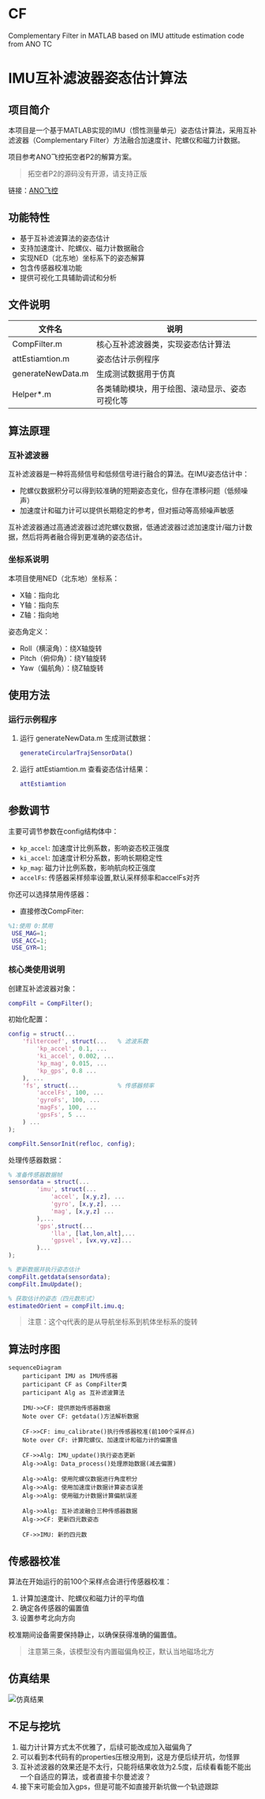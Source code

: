 # CF
Complementary Filter in MATLAB based on IMU attitude estimation code from ANO TC
# IMU互补滤波器姿态估计算法

## 项目简介

本项目是一个基于MATLAB实现的IMU（惯性测量单元）姿态估计算法，采用互补滤波器（Complementary Filter）方法融合加速度计、陀螺仪和磁力计数据。

项目参考ANO飞控拓空者P2的解算方案。
>拓空者P2的源码没有开源，请支持正版

链接：[ANO飞控](https://www.anotc.com/wiki/welcome)

## 功能特性

- 基于互补滤波算法的姿态估计
- 支持加速度计、陀螺仪、磁力计数据融合
- 实现NED（北东地）坐标系下的姿态解算
- 包含传感器校准功能
- 提供可视化工具辅助调试和分析

## 文件说明

| 文件名 | 说明 |
|--------|------|
| CompFilter.m | 核心互补滤波器类，实现姿态估计算法 |
| attEstiamtion.m | 姿态估计示例程序 |
| generateNewData.m | 生成测试数据用于仿真 |
| Helper*.m | 各类辅助模块，用于绘图、滚动显示、姿态可视化等 |

## 算法原理

### 互补滤波器

互补滤波器是一种将高频信号和低频信号进行融合的算法。在IMU姿态估计中：

- 陀螺仪数据积分可以得到较准确的短期姿态变化，但存在漂移问题（低频噪声）
- 加速度计和磁力计可以提供长期稳定的参考，但对振动等高频噪声敏感

互补滤波器通过高通滤波器过滤陀螺仪数据，低通滤波器过滤加速度计/磁力计数据，然后将两者融合得到更准确的姿态估计。

### 坐标系说明

本项目使用NED（北东地）坐标系：

- X轴：指向北
- Y轴：指向东
- Z轴：指向地

姿态角定义：

- Roll（横滚角）：绕X轴旋转
- Pitch（俯仰角）：绕Y轴旋转
- Yaw（偏航角）：绕Z轴旋转

## 使用方法

### 运行示例程序

1. 运行 generateNewData.m 生成测试数据：

   ```matlab
   generateCircularTrajSensorData()
   ```

2. 运行 attEstiamtion.m 查看姿态估计结果：

   ```matlab
   attEstiamtion
   ```

## 参数调节

主要可调节参数在config结构体中：

- `kp_accel`: 加速度计比例系数，影响姿态校正强度
- `ki_accel`: 加速度计积分系数，影响长期稳定性
- `kp_mag`: 磁力计比例系数，影响航向校正强度
- `accelFs`: 传感器采样频率设置,默认采样频率和accelFs对齐

你还可以选择禁用传感器：

- 直接修改CompFiter:
```matlab
%1:使用 0:禁用
 USE_MAG=1;
 USE_ACC=1;
 USE_GYR=1;

```

### 核心类使用说明

创建互补滤波器对象：

```matlab
compFilt = CompFilter();
```

初始化配置：

```matlab
config = struct(...
    'filtercoef', struct(...   % 滤波系数
        'kp_accel', 0.1, ...  
        'ki_accel', 0.002, ...    
        'kp_mag', 0.015, ...
        'kp_gps', 0.8 ...
    ), ...
    'fs', struct(...           % 传感器频率
        'accelFs', 100, ...
        'gyroFs', 100, ...
        'magFs', 100, ...
        'gpsFs', 5 ...
    ) ...
);

compFilt.SensorInit(refloc, config);
```

处理传感器数据：

```matlab
% 准备传感器数据帧
sensordata = struct(...
        'imu', struct(...
            'accel', [x,y,z], ...
            'gyro', [x,y,z], ...
            'mag', [x,y,z] ...
        ),...
        'gps',struct(...
            'lla', [lat,lon,alt],...
            'gpsvel', [vx,vy,vz]...
        )...
);

% 更新数据并执行姿态估计
compFilt.getdata(sensordata);
compFilt.ImuUpdate();

% 获取估计的姿态（四元数形式）
estimatedOrient = compFilt.imu.q;
```

>注意：这个q代表的是从导航坐标系到机体坐标系的旋转

## 算法时序图

```mermaid
sequenceDiagram
    participant IMU as IMU传感器
    participant CF as CompFilter类
    participant Alg as 互补滤波算法
    
    IMU->>CF: 提供原始传感器数据
    Note over CF: getdata()方法解析数据
    
    CF->>CF: imu_calibrate()执行传感器校准(前100个采样点)
    Note over CF: 计算陀螺仪、加速度计和磁力计的偏置值
    
    CF->>Alg: IMU_update()执行姿态更新
    Alg->>Alg: Data_process()处理原始数据(减去偏置)
    
    Alg->>Alg: 使用陀螺仪数据进行角度积分
    Alg->>Alg: 使用加速度计数据计算姿态误差
    Alg->>Alg: 使用磁力计数据计算偏航误差
    
    Alg->>Alg: 互补滤波融合三种传感器数据
    Alg->>CF: 更新四元数姿态
    
    CF->>IMU: 新的四元数
```

## 传感器校准

算法在开始运行的前100个采样点会进行传感器校准：
1. 计算加速度计、陀螺仪和磁力计的平均值
2. 确定各传感器的偏置值
3. 设置参考北向方向

校准期间设备需要保持静止，以确保获得准确的偏置值。

>注意第三条，该模型没有内置磁偏角校正，默认当地磁场北方

## 仿真结果

![仿真结果](pic/pic1.png)

## 不足与挖坑

1. 磁力计计算方式太不优雅了，后续可能改成加入磁偏角了
2. 可以看到本代码有的properties压根没用到，这是方便后续开坑，勿怪罪
3. 互补滤波器的效果还是不太行，只能将结果收敛为2.5度，后续看看能不能出一个自适应的算法，或者直接卡尔曼滤波？
4. 接下来可能会加入gps，但是可能不如直接开新坑做一个轨迹跟踪


